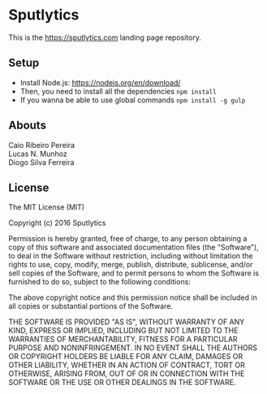 # Sputlytics

This is the https://sputlytics.com landing page repository.

## Setup

* Install Node.js: https://nodejs.org/en/download/
* Then, you need to install all the dependencies `npm install`
* If you wanna be able to use global commands `npm install -g gulp`

## Abouts

Caio Ribeiro Pereira  
Lucas N. Munhoz  
Diogo Silva Ferreira

## License

The MIT License (MIT)

Copyright (c) 2016 Sputlytics

Permission is hereby granted, free of charge, to any person obtaining a copy
of this software and associated documentation files (the "Software"), to deal
in the Software without restriction, including without limitation the rights
to use, copy, modify, merge, publish, distribute, sublicense, and/or sell
copies of the Software, and to permit persons to whom the Software is
furnished to do so, subject to the following conditions:

The above copyright notice and this permission notice shall be included in all
copies or substantial portions of the Software.

THE SOFTWARE IS PROVIDED "AS IS", WITHOUT WARRANTY OF ANY KIND, EXPRESS OR
IMPLIED, INCLUDING BUT NOT LIMITED TO THE WARRANTIES OF MERCHANTABILITY,
FITNESS FOR A PARTICULAR PURPOSE AND NONINFRINGEMENT. IN NO EVENT SHALL THE
AUTHORS OR COPYRIGHT HOLDERS BE LIABLE FOR ANY CLAIM, DAMAGES OR OTHER
LIABILITY, WHETHER IN AN ACTION OF CONTRACT, TORT OR OTHERWISE, ARISING FROM,
OUT OF OR IN CONNECTION WITH THE SOFTWARE OR THE USE OR OTHER DEALINGS IN THE
SOFTWARE.
